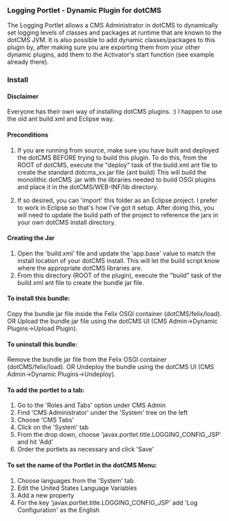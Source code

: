 ### Logging Portlet - Dynamic Plugin for dotCMS

The Logging Portlet allows a CMS Administrator in dotCMS to dynamically set logging levels of
classes and packages at runtime that are known to the dotCMS JVM. It is also possible to add
dynamic classes/packages to this plugin by, after making sure you are exporting them from your
other dynamic plugins, add them to the Activator's start function (see example already there).

### Install

#### Disclaimer
Everyone has their own way of installing dotCMS plugins. :) I happen to use the old ant build.xml and Eclipse way.

#### Preconditions
1. If you are running from source, make sure you have built and deployed the dotCMS 
 BEFORE trying to build this plugin.  To do this, from the ROOT of dotCMS, execute the 
 "deploy" task of the build.xml ant file to create the standard dotcms_xx.jar file (ant build) 
 This will build the monolithic dotCMS .jar with the libraries needed to build OSGi plugins 
 and place it in the dotCMS/WEB-INF/lib directory.
	
2. If so desired, you can 'import' this folder as an Eclipse project. I prefer to work in
	Eclipse so that's how I've got it setup. After doing this, you will need to update the
	build path of the project to reference the jars in your own dotCMS install directory.

#### Creating the Jar
1. Open the 'build.xml' file and update the 'app.base' value to match the install 
	location of your dotCMS install. This will let the build script know where the appropriate
	dotCMS libraries are.
2. From this directory (ROOT of the plugin), execute the "build" task of the build.xml ant 
	file to create the bundle jar file.

#### To install this bundle:
Copy the bundle jar file inside the Felix OSGI container (dotCMS/felix/load).
	OR
Upload the bundle jar file using the dotCMS UI (CMS Admin->Dynamic Plugins->Upload Plugin).
	
#### To uninstall this bundle:
Remove the bundle jar file from the Felix OSGI container (dotCMS/felix/load).
	OR
Undeploy the bundle using the dotCMS UI (CMS Admin->Dynamic Plugins->Undeploy).
    
#### To add the portlet to a tab:
1. Go to the 'Roles and Tabs' option under CMS Admin
2. Find 'CMS Administrator' under the 'System' tree on the left
3. Choose 'CMS Tabs'
4. Click on the 'System' tab
5. From the drop down, choose 'javax.portlet.title.LOGGING_CONFIG_JSP' and hit 'Add'
6. Order the portlets as necessary and click 'Save'
	
#### To set the name of the Portlet in the dotCMS Menu:
1. Choose languages from the 'System' tab
2. Edit the United States Language Variables
3. Add a new property
4. For the key 'javax.portlet.title.LOGGING_CONFIG_JSP' add 'Log Configuration' as the English
